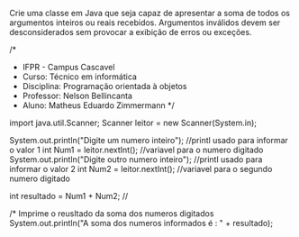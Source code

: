 Crie uma classe em Java que seja capaz de apresentar a soma de todos os argumentos inteiros ou reais recebidos. Argumentos inválidos devem ser desconsiderados sem provocar a exibição de erros ou exceções.


/*
 * IFPR - Campus Cascavel
 * Curso: Técnico em informática
 * Disciplina: Programação orientada à objetos
 * Professor: Nelson Bellincanta 
 * Aluno: Matheus Eduardo Zimmermann  */


import java.util.Scanner; 
Scanner leitor = new Scanner(System.in); 
        
System.out.println("Digite um numero inteiro"); //printl usado para informar o valor 1
int Num1 = leitor.nextInt(); //variavel para o numero digitado
System.out.println("Digite outro numero inteiro"); //printl usado para informar o valor 2
int Num2 = leitor.nextInt(); //variavel para o segundo numero digitado
 


int resultado = Num1 + Num2; //
        
/* Imprime o reusltado da soma dos numeros digitados 
System.out.println("A soma dos numeros informados é : " + resultado);
